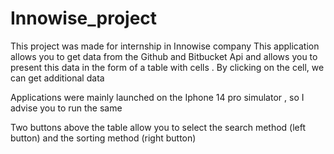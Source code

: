 # Innowise_project
This project was made for internship in Innowise company
This application allows you to get data from the Github and Bitbucket Api and allows you to present this data in the form of a table with cells . By clicking on the cell, we can get additional data

Applications were mainly launched on the Iphone 14 pro simulator , so I advise you to run the same

Two buttons above the table allow you to select the search method (left button) and the sorting method (right button)

